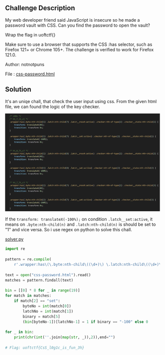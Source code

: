 ## Challenge Description
My web developer friend said JavaScript is insecure so he made a password vault with CSS. Can you find the password to open the vault?

Wrap the flag in uoftctf{}

Make sure to use a browser that supports the CSS :has selector, such as Firefox 121+ or Chrome 105+. The challenge is verified to work for Firefox 121.0.

Author: notnotpuns

File : [css-password.html](https://github.com/jjchoNC/ctf-writeups/blob/main/UofTCTF/rev/CSS%20Password/css-password.html)

## Solution
It's an uniqe chall, that check the user input using css. From the given html file, we can found the logic of the key checker.

![logic](https://github.com/jjchoNC/ctf-writeups/blob/main/UofTCTF/rev/CSS%20Password/images/FlagChecker.png)

If the ```transform: translateX(-100%);``` on condition ```.latch__set:active```, it means on ```.byte:nth-child(n)``` and ```.latch:nth-child(n)``` is should be set to "1" and vice versa. So i use regex on python to solve this chall.

[solver.py](https://github.com/jjchoNC/ctf-writeups/blob/main/UofTCTF/rev/CSS%20Password/solver.py)
```py
import re

pattern = re.compile(
    r'.wrapper:has\(\.byte:nth-child\((\d+)\) \.latch:nth-child\((\d+)\) \.latch__(\w+):active\) .checker:nth-of-type\((\d+)\) .checker__state:nth-child\((\d+)\) {\n\s+transform: translateX\(([-\d]+)%\);\n\s+transition: transform 0s;')

text = open("css-password.html").read()
matches = pattern.findall(text)

bin = [[0] * 8 for _ in range(19)]
for match in matches:
    if match[2] == "set":
        byteNo = int(match[0])
        latchNo = int(match[1])
        binary = match[5]
        (bin[byteNo-1])[latchNo-1] = 1 if binary == "-100" else 0

for _ in bin:
    print(chr(int(''.join(map(str, _)),2)),end="")

# Flag: uoftctf{CsS_l0g1c_is_fun_3h}
```
